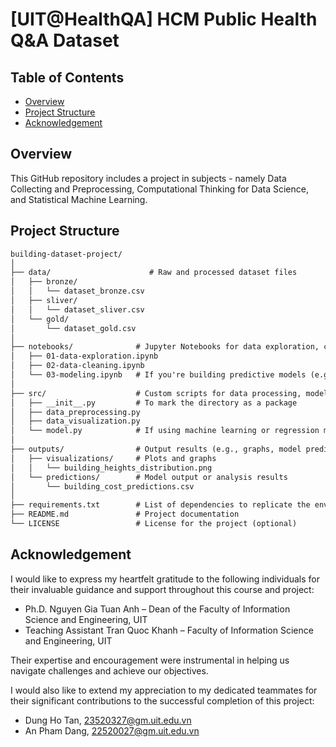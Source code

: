 # [UIT@HealthQA] HCM Public Health Q&A Dataset

## Table of Contents
- [Overview](#overview)
- [Project Structure](#project-structure)
- [Acknowledgement](#acknowledgement)

## Overview
This GitHub repository includes a project in subjects - namely Data Collecting and Preprocessing, Computational Thinking for Data Science, and Statistical Machine Learning.


## Project Structure
```tex
building-dataset-project/
│
├── data/                      # Raw and processed dataset files
│   ├── bronze/
│   │   └── dataset_bronze.csv
│   ├── sliver/
│   │   └── dataset_sliver.csv
│   └── gold/
│       └── dataset_gold.csv
│
├── notebooks/              # Jupyter Notebooks for data exploration, cleaning, and analysis
│   ├── 01-data-exploration.ipynb
│   ├── 02-data-cleaning.ipynb
│   └── 03-modeling.ipynb   # If you're building predictive models (e.g., predicting building costs)
│
├── src/                    # Custom scripts for data processing, modeling, etc.
│   ├── __init__.py         # To mark the directory as a package
│   ├── data_preprocessing.py
│   ├── data_visualization.py
│   └── model.py            # If using machine learning or regression models
│
├── outputs/                # Output results (e.g., graphs, model predictions, etc.)
│   ├── visualizations/     # Plots and graphs
│   │   └── building_heights_distribution.png
│   └── predictions/        # Model output or analysis results
│       └── building_cost_predictions.csv
│
├── requirements.txt        # List of dependencies to replicate the environment
├── README.md               # Project documentation
└── LICENSE                 # License for the project (optional)

```

## Acknowledgement
I would like to express my heartfelt gratitude to the following individuals for their invaluable guidance and support throughout this course and project:
- Ph.D. Nguyen Gia Tuan Anh – Dean of the Faculty of Information Science and Engineering, UIT
- Teaching Assistant Tran Quoc Khanh – Faculty of Information Science and Engineering, UIT

Their expertise and encouragement were instrumental in helping us navigate challenges and achieve our objectives.

I would also like to extend my appreciation to my dedicated teammates for their significant contributions to the successful completion of this project:
- Dung Ho Tan, 23520327@gm.uit.edu.vn
- An Pham Dang, 22520027@gm.uit.edu.vn
